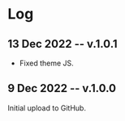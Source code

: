 # Log

## 13 Dec 2022 -- v.1.0.1

* Fixed theme JS.

## 9 Dec 2022 -- v.1.0.0

Initial upload to GitHub.
